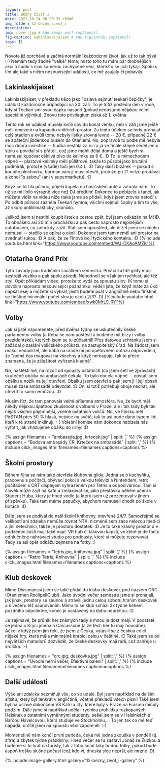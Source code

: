 ```yaml
---
layout: post
title: Běžný život I
date: 2021-10-24 08:20:33 +0300
img_folder: 12-bezny_zivot_i
description: 
img: cover.jpg # Add image post (optional)
fig-caption: Lakinlaskijaiset # Add figcaption (optional)
tags: []
---
```


Novota již oprchává a začíná normální každodenní život, jak už to tak bývá. :-) Nemám tedy žádné "velké" téma; místo toho tu mám pár drobnějších akcí a spolu s nimi kamerou zachycené věci, kteréžto se jich týkají. Spolu s tím ale také s ničím nesouvisející události, co mě zaujaly či pobavily.

## Lakinlaskijaiset
Lakinlaskijaiset, v překladu něco jako "oslava sejmutí teekari čepičky", je událost každoročně připadající na 30. září. To je totiž poslední den v roce, kdy si Teekari smí svou čapku nasadit (pokud nedostane nějakou velmi speciální výjimku). Znovu toto privilegium získá až 1. května.

Tento rok se událost musela kvůli covidu konat venku, neb v září jsme ještě měli omezení na kapacitu vnitřních prostor. Za tímto účelem se tedy pronajal celý stadion a kvůli tomu nebyly lístky zrovna levné -- 20 €, případně 22 € se zpáteční jízdenkou busem do Otaniemi. No, popravdě to podle mě nebyla moc dobrá investice -- hudba nestála za nic a já ve finále stejně seděl jen u stolu a povídal si s přáteli, což jsme mohli dělat doma a ještě bych si nemusel kupovat ošklivé pivo do kelímku za 6 €. :D To je mimochodem vtipné -- plastové kelímky měli půllitrové, takže to působí jako brutální podmírák, protože (všude) točí jen 0.4 L. :D Taky další bizárek -- pokud si koupíte plechovku, barman vám ji musí otevřít, protože po 21 nelze prodávat alkohol "s sebou" (ani v supermarketu). :D

Když se blížila půlnoc, přijela kapela na hasičském autě a zahrála nám. To už se mi líbilo výrazně více než DJ předtím! Dokonce to pobízelo k tanci, jak můžete vidět na videu níže (také jsme se přidali, když jsem zrovna netočil). Po odbití půlnoci zazněla Teekari hymna, všichni sejmuli čapky a tím to vše, až skoro antiklimakticky, skončilo.

Jelikož jsem si nestihl koupit lístek s cestou zpět, byl jsem odkázán na MHD. To obnášelo asi 20 min procházku a pak cestu naprosto nejplnějším autobusem, co jsem kdy zažil. Stál jsem uprostřed, ale držet jsem se ničeho nemusel -- stačilo se opírat o okolí. Dokonce jsem tam neměl ani prostor na zvednutí rukou. :D A pak, že se Finové bojí fyzického kontaktu. :D
{%include youtube.html link="https://www.youtube.com/embed/WJ-DXAoAMZk"%}

## Otatarha Grand Prix
Tyto závody jsou tradičním začátkem semestru. Prváci každé gildy musí sestrojit vozítko a pak spolu závodí. Nehodnotí se však jen rychlost, ale též styl. Opět přikládám video, protože to vydá za spoustu slov. (K tomu si dovolím naprosto nesouvisející poznámku: věděli jste, že když máte za úkol napsat esej a můžete si vybrat, jestli budete psát v angličtině nebo finštině, ve finštině minimální počet slov je okolo 2/3? :D)
{%include youtube.html link="https://www.youtube.com/embed/xwk0MrL9_RY"%}

## Volby
Jak si jistě vzpomenete, před dvěma týdny se uskutečnily české parlamentní volby (a třeba se nám poštěstí a budeme mít brzy i volby prezidentské), kterých jsem se tu zúčastnil! Přes datovou schránku jsem si zažádal o zaslání voličského průkazu na zastupitelský úřad. Na žádost jsem reakci neobdržel, ale bába na úřadě mi po opětovném dotazu odpověděla, že "nemá čas reagovat na všechny a když nereaguje, tak to přece znamená, že je záležitost vyřízená kladně".

No, naštěstí mě, na rozdíl od spousty ostatních (co jsem četl ve zprávách) skutečně obálka na ambasádě čekala. To bylo docela vtipné -- dostal jsem obálku a nožík na její otevření. Obálku jsem otevřel a pak jsem ji i její obsah musel zase ambasádě odevzdat. :D Oni si totiž potřebují oboje nechat, ale otevřít to sami nemůžou. :D

Musím říct, že tam panovala velmi příjemná atmosféra. Ne, že bych měl někdy nějakou špatnou zkušenost s volbami v Praze, ale i tak tady byli tak nějak všichni příjemnější, včetně ostatních voličů. No, ve Finsku měl PirSTAN přes 50 % hlasů, nejvíce na světě, tak to asi bude dáno typem lidí, kteří k té straně inklinují. :-) Volební komise nám dokonce nabízela nás vyfotit, jak vhazujeme obálku do urny! :D

{% assign filenames = "ambasada.jpg, krtecek.jpg" | split: ',' %}
{% assign captions = "Budova ambasády ČR, Krteček na ambasádě" | split: ',' %}
{% include click_images.html filenames=filenames captions=captions %}

## Školní prostory
Během října se nám také otevřela klubovna gildy. Jedná se o kuchyňku, pracovnu s počítači, obývací pokoj s velkou televizí a Nintendem, retro počítačem s CRT displejem vyhrazeném pro Tetris a odpočívárnou. Tam si člověk může zajít na kafe a zrelaxovat se, jako přestávku běhěm učení v Student Hubu, který je hned vedle (a který jsem už prezentoval v jiném příspěvku). Také tam máme papučky, abychom nemuseli chodit po škole v botách. :D

Dále jsem se podíval do naší školní knihovny, otevřené 24/7. Samozřejmě se velikostí ani zdaleka nemůže rovnat NTK, nicméně sem zase nelezou medici a jiní netechnici, takže je prostoru dostatek. :D Je to také krásný prostor a v podzemní části mají také např. VR hub či takovou kapsli, ve které je de facto odhlučněné nahrávací studio pro podcasty, které si můžete rezervovat. Tady se asi opět odkážu zejména na fotky. :)

{% assign filenames = "tetris.jpg, knihovna.jpg" | split: ',' %}
{% assign captions = "Retro Tetris, Knihovna" | split: ',' %}
{% include click_images.html filenames=filenames captions=captions %}

## Klub deskovek
Mimo Dissonanssi jsem se také přidal do klubu deskovek pod názvem ORC (Otaniemen RoolipeliClubi). Jako úvodní večer semestru jsme si pronajali, jak jinak, prostory se saunou a strávili jednu celou sobotu hraním deskovek a k večeru též saunováním. Mimo to se klub schází 2x týdně během pozdního odpoledne, konec je nastavený na dobu neurčitou. :D

Je zajímavé, že průnik her známých tady a mnou je dost malý. V podstatě se jedná o Krycí jména a Carcassone (a že těch her tu mají hooodně). Ačkoliv když jsem jim řekl, že jsem z Česka, vytasili se z českou edicí nějaké hry, která měla minimálně krabici celou v češtině. :D Také jsem se od největších matadorů dozvěděl, že české deskovky mají rádi, což zahřeje u srdíčka. :-)

{% assign filenames = "orc.jpg, deskovka.jpg" | split: ',' %}
{% assign captions = "Úvodní herní večer, Efektivní balení" | split: ',' %}
{% include click_images.html filenames=filenames captions=captions %}

## Další události
Výše ani zdaleka nezmiňuji vše, co se událo. Byl jsem například na dalším sitsitu, který byl tenkrát v angličtině, včetně překladů všech písní! Také jsem byl na oslavě dokončení VŠ Katri a Iity, které byly v Praze na Erasmu minulý podzim. Dále jsme si například udělali rychlou prohlídku rozkopaných Helsinek s ostatními výměnnými studenty, sešel jsem se v Helsinkách s Barčou Havelcovou, která studuje ve Stockholmu,... To jen tak co mě teď napadá, určitě jsem na spoustu věcí zapomněl. :-)

Momentálně nám končí první perioda, čeká mě jedna zkouška v pondělí (tj. zítra) a zbytek týdne prázdniny. Hned večer se tu zastaví Jonáš se Zuzkou a budeme si tu hrát na turisty, tak z toho snad taky budou fotky, pokud bude aspoň trošku slušné počasí (což kdo ví, dneska sice neprší, ale mrzne :D)

{% include image-gallery.html gallery="12-bezny_zivot_i-gallery" %}
